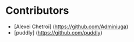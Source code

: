 # Contributors
- [Alexei Chetroi] (https://github.com/Adminiuga)
- [puddly] (https://github.com/puddly)
